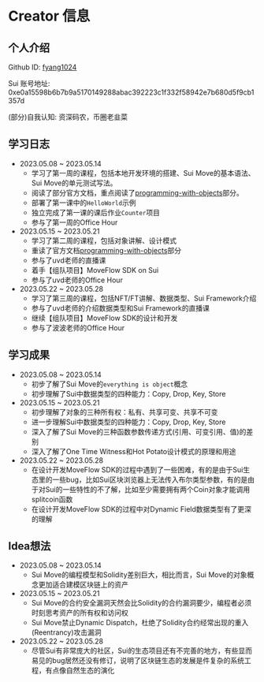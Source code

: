 # Creator 信息
## 个人介绍

Github ID: [fyang1024](https://github.com/fyang1024)

Sui 账号地址: 0xe0a15598b6b7b9a5170149288abac392223c1f332f58942e7b680d5f9cb1357d

(部分)自我认知: 资深码农，币圈老韭菜

## 学习日志

* 2023.05.08 ~ 2023.05.14 
  - 学习了第一周的课程，包括本地开发环境的搭建、Sui Move的基本语法、Sui Move的单元测试写法。
  - 阅读了部分官方文档，重点阅读了[programming-with-objects](https://docs.sui.io/build/programming-with-objects)部分。
  - 部署了第一课中的`HelloWorld`示例
  - 独立完成了第一课的课后作业`Counter`项目
  - 参与了第一周的Office Hour
* 2023.05.15 ~ 2023.05.21
  - 学习了第二周的课程，包括对象讲解、设计模式
  - 重读了官方文档[programming-with-objects](https://docs.sui.io/build/programming-with-objects)部分
  - 参与了uvd老师的直播课
  - 着手【组队项目】MoveFlow SDK on Sui
  - 参与了uvd老师的Office Hour
* 2023.05.22 ~ 2023.05.28
  - 学习了第三周的课程，包括NFT/FT讲解、数据类型、Sui Framework介绍
  - 参与了uvd老师的介绍数据类型和Sui Framework的直播课
  - 继续【组队项目】MoveFlow SDK的设计和开发
  - 参与了波波老师的Office Hour

## 学习成果

* 2023.05.08 ~ 2023.05.14
  - 初步了解了Sui Move的`everything is object`概念
  - 初步理解了Sui中数据类型的四种能力：Copy, Drop, Key, Store
* 2023.05.15 ~ 2023.05.21
  - 初步理解了对象的三种所有权：私有、共享可变、共享不可变
  - 进一步理解Sui中数据类型的四种能力：Copy, Drop, Key, Store
  - 深入了解了Sui Move的三种函数参数传递方式(引用、可变引用、值)的差别
  - 深入了解了One Time Witness和Hot Potato设计模式的原理和用途
* 2023.05.22 ~ 2023.05.28
  - 在设计开发MoveFlow SDK的过程中遇到了一些困难，有的是由于Sui生态里的一些bug，比如Sui区块浏览器上无法传入布尔类型参数，有的是由于对Sui的一些特性的不了解，比如至少需要拥有两个Coin对象才能调用splitcoin函数
  - 在设计开发MoveFlow SDK的过程中对Dynamic Field数据类型有了更深的理解

## Idea想法

* 2023.05.08 ~ 2023.05.14
  - Sui Move的编程模型和Solidity差别巨大，相比而言，Sui Move的对象概念更加适合建模区块链上的资产
* 2023.05.15 ~ 2023.05.21
  - Sui Move的合约安全漏洞天然会比Solidity的合约漏洞要少，编程者必须时刻思考资产的所有权和访问权
  - Sui Move禁止Dynamic Dispatch，杜绝了Solidity合约经常出现的重入(Reentrancy)攻击漏洞
* 2023.05.22 ~ 2023.05.28
  - 尽管Sui有非常庞大的社区，Sui的生态项目还有不完善的地方，有些显而易见的bug居然还没有修订，说明了区块链生态的发展是件复杂的系统工程，有点像自然生态的演化